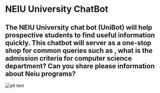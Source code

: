 # NEIU University ChatBot

## The NEIU University chat bot (UniBot) will help prospective students to find useful information quickly. This chatbot will server as a one-stop shop for common queries such as , what is the admission criteria for computer science department? Can you share please information about Neiu programs?

![alt text](https://neiu-chat-bot.s3.amazonaws.com/Chat+Bot+Design.jpeg)

